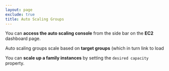 ```yaml
---
layout: page
exclude: true
title: Auto Scaling Groups
---
```


You can **access the auto scaling console** from the side bar on the **EC2** dashboard page.

Auto scaling groups scale based on **target groups** (which in turn link to load

You can **scale up a family instances** by setting the `desired capacity` property.
<!--stackedit_data:
eyJoaXN0b3J5IjpbMTQxMDE2ODI5MSwxNTE0NDcxNjgwXX0=
-->